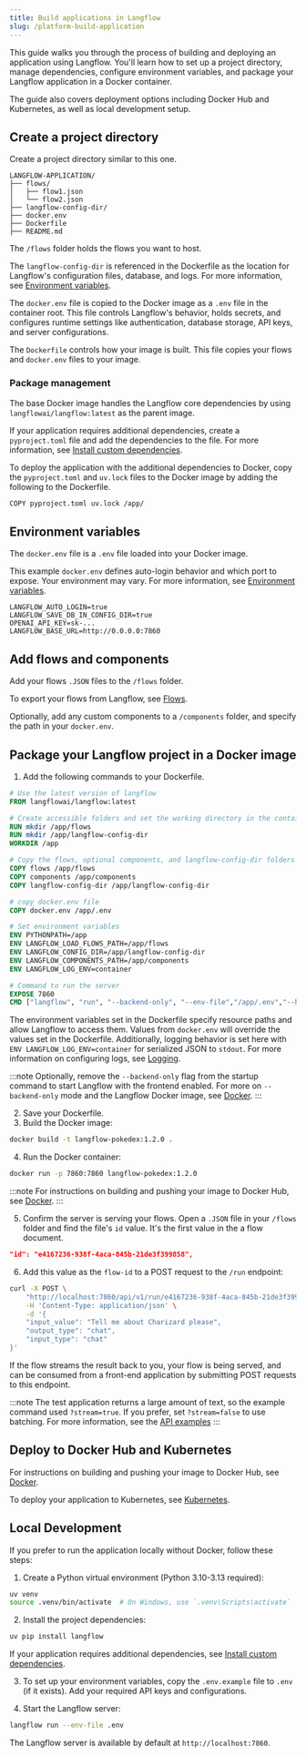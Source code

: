 ```yaml
---
title: Build applications in Langflow
slug: /platform-build-application
---
```


This guide walks you through the process of building and deploying an application using Langflow.
You'll learn how to set up a project directory, manage dependencies, configure environment variables, 
and package your Langflow application in a Docker container. 

The guide also covers deployment options including Docker Hub and Kubernetes,
as well as local development setup.

## Create a project directory

Create a project directory similar to this one.

```text
LANGFLOW-APPLICATION/
├── flows/
│   ├── flow1.json
│   └── flow2.json
├── langflow-config-dir/
├── docker.env
├── Dockerfile
├── README.md
```

The `/flows` folder holds the flows you want to host.

The `langflow-config-dir` is referenced in the Dockerfile as the location for Langflow's configuration files, database, and logs. For more information, see [Environment variables](/environment-variables).

The `docker.env` file is copied to the Docker image as a `.env` file in the container root. This file controls Langflow's behavior, holds secrets, and configures runtime settings like authentication, database storage, API keys, and server configurations.

The `Dockerfile` controls how your image is built. This file copies your flows and `docker.env` files to your image.

### Package management

The base Docker image handles the Langflow core dependencies by using `langflowai/langflow:latest` as the parent image.

If your application requires additional dependencies, create a `pyproject.toml` file and add the dependencies to the file. For more information, see [Install custom dependencies](/install-custom-dependencies).

To deploy the application with the additional dependencies to Docker, copy the `pyproject.toml` and `uv.lock` files to the Docker image by adding the following to the Dockerfile.

```bash
COPY pyproject.toml uv.lock /app/
```

## Environment variables

The `docker.env` file is a `.env` file loaded into your Docker image.

This example `docker.env` defines auto-login behavior and which port to expose. Your environment may vary. For more information, see [Environment variables](/environment-variables).

```text
LANGFLOW_AUTO_LOGIN=true
LANGFLOW_SAVE_DB_IN_CONFIG_DIR=true
OPENAI_API_KEY=sk-...
LANGFLOW_BASE_URL=http://0.0.0.0:7860
```

## Add flows and components

Add your flows `.JSON` files to the `/flows` folder.

To export your flows from Langflow, see [Flows](/concepts-flows).

Optionally, add any custom components to a `/components` folder, and specify the path in your `docker.env`.

## Package your Langflow project in a Docker image

1. Add the following commands to your Dockerfile.

```dockerfile
# Use the latest version of langflow
FROM langflowai/langflow:latest

# Create accessible folders and set the working directory in the container
RUN mkdir /app/flows
RUN mkdir /app/langflow-config-dir
WORKDIR /app

# Copy the flows, optional components, and langflow-config-dir folders to the container
COPY flows /app/flows
COPY components /app/components
COPY langflow-config-dir /app/langflow-config-dir

# copy docker.env file
COPY docker.env /app/.env

# Set environment variables
ENV PYTHONPATH=/app
ENV LANGFLOW_LOAD_FLOWS_PATH=/app/flows
ENV LANGFLOW_CONFIG_DIR=/app/langflow-config-dir
ENV LANGFLOW_COMPONENTS_PATH=/app/components
ENV LANGFLOW_LOG_ENV=container

# Command to run the server
EXPOSE 7860
CMD ["langflow", "run", "--backend-only", "--env-file","/app/.env","--host", "0.0.0.0", "--port", "7860"]
```

The environment variables set in the Dockerfile specify resource paths and allow Langflow to access them. Values from `docker.env` will override the values set in the Dockerfile. Additionally, logging behavior is set here with `ENV LANGFLOW_LOG_ENV=container` for serialized JSON to `stdout`. For more information on configuring logs, see [Logging](/logging).

:::note
Optionally, remove the `--backend-only` flag from the startup command to start Langflow with the frontend enabled.
For more on `--backend-only` mode and the Langflow Docker image, see [Docker](/deployments-docker).
:::

2. Save your Dockerfile.
3. Build the Docker image:
```bash
docker build -t langflow-pokedex:1.2.0 .
```
4. Run the Docker container:
```bash
docker run -p 7860:7860 langflow-pokedex:1.2.0
```

:::note
For instructions on building and pushing your image to Docker Hub, see [Docker](/deployments-docker).
:::

5. Confirm the server is serving your flows.
Open a `.JSON` file in your `/flows` folder and find the file's `id` value. It's the first value in the a flow document. 

```json
"id": "e4167236-938f-4aca-845b-21de3f399858",
```

6. Add this value as the `flow-id` to a POST request to the `/run` endpoint:

```bash
curl -X POST \
    "http://localhost:7860/api/v1/run/e4167236-938f-4aca-845b-21de3f399858?stream=true" \
    -H 'Content-Type: application/json' \
    -d '{
    "input_value": "Tell me about Charizard please",
    "output_type": "chat",
    "input_type": "chat"
}'
```

If the flow streams the result back to you, your flow is being served, and can be consumed from a front-end application by submitting POST requests to this endpoint.

:::note
The test application returns a large amount of text, so the example command used `?stream=true`. If you prefer, set `?stream=false` to use batching. For more information, see the [API examples](/api-reference-api-examples#run-flow)
:::

## Deploy to Docker Hub and Kubernetes

For instructions on building and pushing your image to Docker Hub, see [Docker](/deployments-docker).

To deploy your application to Kubernetes, see [Kubernetes](/deployment/kubernetes).

## Local Development

If you prefer to run the application locally without Docker, follow these steps:

1. Create a Python virtual environment (Python 3.10-3.13 required):
```bash
uv venv
source .venv/bin/activate  # On Windows, use `.venv\Scripts\activate`
```

2. Install the project dependencies:
```bash
uv pip install langflow
```

If your application requires additional dependencies, see [Install custom dependencies](/install-custom-dependencies).

3. To set up your environment variables, copy the `.env.example` file to `.env` (if it exists).
Add your required API keys and configurations.

4. Start the Langflow server:
```bash
langflow run --env-file .env
```

The Langflow server is available by default at `http://localhost:7860`.


